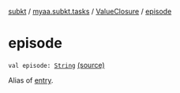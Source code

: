 [subkt](../../index.md) / [myaa.subkt.tasks](../index.md) / [ValueClosure](index.md) / [episode](./episode.md)

# episode

`val episode: `[`String`](https://kotlinlang.org/api/latest/jvm/stdlib/kotlin/-string/index.html) [(source)](https://github.com/Myaamori/SubKt/blob/0.1.4/src/main/kotlin/myaa/subkt/tasks/tasks.kt#L439)

Alias of [entry](entry.md).

